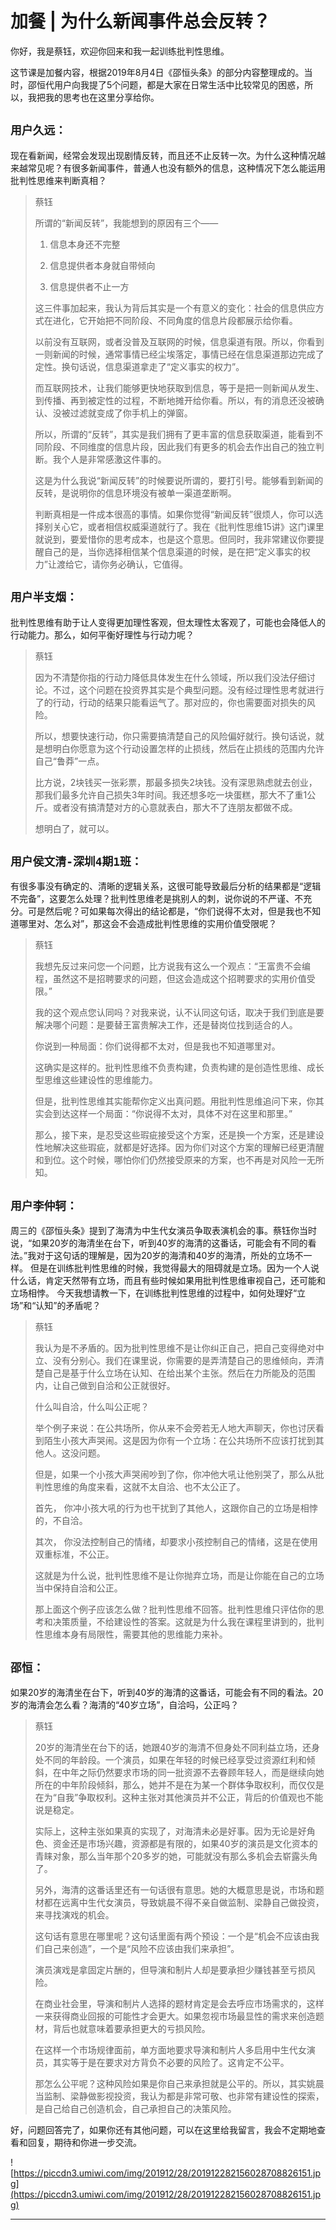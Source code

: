 # 加餐 | 为什么新闻事件总会反转？

你好，我是蔡钰，欢迎你回来和我一起训练批判性思维。

这节课是加餐内容，根据2019年8月4日《邵恒头条》的部分内容整理成的。当时，邵恒代用户向我提了5个问题，都是大家在日常生活中比较常见的困惑，所以，我把我的思考也在这里分享给你。

## `用户久远：`

现在看新闻，经常会发现出现剧情反转，而且还不止反转一次。为什么这种情况越来越常见呢？有很多新闻事件，普通人也没有额外的信息，这种情况下怎么能运用批判性思维来判断真相？

> 蔡钰
> 
> 所谓的“新闻反转”，我能想到的原因有三个——
> 
> 1. 信息本身还不完整
> 
> 2. 信息提供者本身就自带倾向
> 
> 3. 信息提供者不止一方
> 
> 这三件事加起来，我认为背后其实是一个有意义的变化：社会的信息供应方式在进化，它开始把不同阶段、不同角度的信息片段都展示给你看。
> 
> 以前没有互联网，或者没普及互联网的时候，信息渠道有限。所以，你看到一则新闻的时候，通常事情已经尘埃落定，事情已经在信息渠道那边完成了定性。换句话说，信息渠道拿走了“定义事实的权力”。
> 
> 而互联网技术，让我们能够更快地获取到信息，等于是把一则新闻从发生、到传播、再到被定性的过程，不断地摊开给你看。所以，有的消息还没被确认、没被过滤就变成了你手机上的弹窗。
> 
> 所以，所谓的“反转”，其实是我们拥有了更丰富的信息获取渠道，能看到不同阶段、不同维度的信息片段，因此我们有更多的机会去作出自己的独立判断。我个人是非常感激这件事的。
> 
> 这是为什么我说“新闻反转”的时候要说所谓的，要打引号。能够看到新闻的反转，是说明你的信息环境没有被单一渠道垄断啊。
> 
> 判断真相是一件成本很高的事情。如果你觉得“新闻反转”很烦人，你可以选择别关心它，或者相信权威渠道就行了。我在《批判性思维15讲》这门课里就说到，要爱惜你的思考成本，也是这个意思。但同时，我非常建议你要提醒自己的是，当你选择相信某个信息渠道的时候，是在把“定义事实的权力”让渡给它，请你务必确认，它值得。

## `用户半支烟：`

批判性思维有助于让人变得更加理性客观，但太理性太客观了，可能也会降低人的行动能力。那么，如何平衡好理性与行动力呢？

> 蔡钰
> 
> 因为不清楚你指的行动力降低具体发生在什么领域，所以我们没法仔细讨论。不过，这个问题在投资界其实是个典型问题。没有经过理性思考就进行了的行动，行动的结果只能看运气了。那对应的，你也需要面对损失的风险。
> 
> 所以，想要快速行动，你只需要搞清楚自己的风险偏好就行。换句话说，就是想明白你愿意为这个行动设置怎样的止损线，然后在止损线的范围内允许自己“鲁莽”一点。
> 
> 比方说，2块钱买一张彩票，那最多损失2块钱。没有深思熟虑就去创业，那我们最多允许自己损失3年时间。我还想多吃一块蛋糕，那大不了重1公斤。或者没有搞清楚对方的心意就表白，那大不了连朋友都做不成。
> 
> 想明白了，就可以。

## `用户侯文清-深圳4期1班：`

有很多事没有确定的、清晰的逻辑关系，这很可能导致最后分析的结果都是“逻辑不完备”，这要怎么处理？批判性思维老是挑别人的刺，说你说的不严谨、不充分。可是然后呢？可如果每次得出的结论都是，“你们说得不太对，但是我也不知道哪里对、怎么对”，那这会不会造成批判性思维的实用价值受限呢？

> 蔡钰
> 
> 我想先反过来问您一个问题，比方说我有这么一个观点：“王富贵不会编程，虽然这不是招聘要求的问题，但这会造成这个招聘要求的实用价值受限。”
> 
> 我的这个观点您认同吗？对我来说，认不认同这句话，取决于我们到底是要解决哪个问题：是要替王富贵解决工作，还是替岗位找到适合的人。
> 
> 你说到一种局面：你们说得都不太对，但是我也不知道哪里对。
> 
> 这确实是这样的。批判性思维不负责构建，负责构建的是创造性思维、成长型思维这些建设性的思维能力。
> 
> 但是，批判性思维其实能帮你定义出真问题。用批判性思维追问下来，你其实会到达这样一个局面：“你说得不太对，具体不对在这里和那里。”
> 
> 那么，接下来，是忍受这些瑕疵接受这个方案，还是换一个方案，还是建设性地解决这些瑕疵，就都是好选择。因为你们对这个方案的理解已经更清醒和到位。这个时候，哪怕你们仍然接受原来的方案，也不再是对风险一无所知。

## `用户李仲轲：`

周三的《邵恒头条》提到了海清为中生代女演员争取表演机会的事。蔡钰你当时说，“如果20岁的海清坐在台下，听到40岁的海清的这番话，可能会有不同的看法。”我对于这句话的理解是，因为20岁的海清和40岁的海清，所处的立场不一样。 但是在训练批判性思维的时候，我觉得最大的阻碍就是立场。因为一个人说什么话，肯定天然带有立场，而且有些时候如果用批判性思维审视自己，还可能和立场相悖。 今天我想请教一下，在训练批判性思维的过程中，如何处理好“立场”和“认知”的矛盾呢？

> 蔡钰
> 
> 我认为是不矛盾的。因为批判性思维不是让你纠正自己，把自己变得绝对中立、没有分别心。我们在课里说，你需要的是弄清楚自己的思维倾向，弄清楚自己是基于什么立场在认知、在给出某个主张。然后在力所能及的范围内，让自己做到自洽和公正就很好。
> 
> 什么叫自洽，什么叫公正呢？
> 
> 举个例子来说：在公共场所，你从来不会旁若无人地大声聊天，你也讨厌看到陌生小孩大声哭闹。这是因为你有一个立场：在公共场所不应该打扰到其他人。这没问题。
> 
> 但是，如果一个小孩大声哭闹吵到了你，你冲他大吼让他别哭了，那么从批判性思维的角度来看，这就不太自洽、也不太公正了。
> 
> 首先， 你冲小孩大吼的行为也干扰到了其他人，这跟你自己的立场是相悖的，不自洽。
> 
> 其次， 你没法控制自己的情绪，却要求小孩控制自己的情绪，这是在使用双重标准，不公正。
> 
> 这就是为什么说，批判性思维不是让你抛弃立场，而是让你能在自己的立场当中保持自洽和公正。
> 
> 那上面这个例子应该怎么做？批判性思维不回答。批判性思维只评估你的思考和决策质量，不给建设性的答案。这就是为什么我在课程里讲到的，批判性思维本身有局限性，需要其他的思维能力来补。

## `邵恒：`

如果20岁的海清坐在台下，听到40岁的海清的这番话，可能会有不同的看法。20岁的海清会怎么看？海清的“40岁立场”，自洽吗，公正吗？

> 蔡钰
> 
> 20岁的海清坐在台下的话，她跟40岁的海清不但身处不同利益立场，还身处不同的年龄段。一个演员，如果在年轻的时候已经享受过资源红利和倾斜，在中年之际仍然要求市场的同一批资源不去眷顾年轻人，而是继续向她所在的中年阶段倾斜，那么，她并不是在为某一个群体争取权利，而仅仅是在为“自我”争取权利。这种主张对其他演员并不公正，背后的价值观也不能说是稳定。
> 
> 实际上，这种主张如果真的实现了，对海清未必是好事。因为无论是好角色、资金还是市场兴趣，资源都是有限的，如果40岁的演员是文化资本的青睐对象，那么当年那个20多岁的她，可能就没有那么多机会去崭露头角了。
> 
> 另外，海清的这番话里还有一句话很有意思。她的大概意思是说，市场和题材都在远离中生代女演员，导致姚晨不得不亲自做监制、梁静自己做投资，来寻找演戏的机会。
> 
> 这句话有意思在哪里呢？这句话里面有两个预设：一个是“机会不应该由我们自己来创造”，一个是“风险不应该由我们来承担”。
> 
> 演员演戏是拿固定片酬的，但导演和制片人却是要承担少赚钱甚至亏损风险。
> 
> 在商业社会里，导演和制片人选择的题材肯定是会去呼应市场需求的，这样一来获得商业回报的可能性才会更大。如果忽视市场最显性的需求来创造题材，背后也就意味着要承担更大的亏损风险。
> 
> 在这样一个市场规律面前，单方面地要求导演和制片人多启用中生代女演员，其实等于是在要求对方背负不必要的风险了。这肯定不公平。
> 
> 那怎么公平呢？这种风险如果是你自己来承担就是公平的。所以，其实姚晨当监制、梁静做影视投资，我认为都是非常可敬、也非常有建设性的探索，是自己给自己创造机会，自己承担自己的决策风险。

好，问题回答完了，如果你还有其他问题，可以在这里给我留言，我会不定期地查看和回复，期待和你进一步交流。

![https://piccdn3.umiwi.com/img/201912/28/201912282156028708826151.jpg](https://piccdn3.umiwi.com/img/201912/28/201912282156028708826151.jpg)

---

